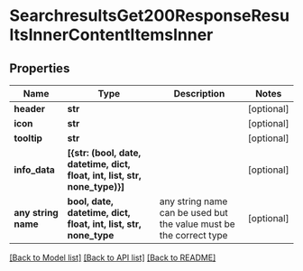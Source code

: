 # SearchresultsGet200ResponseResultsInnerContentItemsInner


## Properties
Name | Type | Description | Notes
------------ | ------------- | ------------- | -------------
**header** | **str** |  | [optional] 
**icon** | **str** |  | [optional] 
**tooltip** | **str** |  | [optional] 
**info_data** | **[{str: (bool, date, datetime, dict, float, int, list, str, none_type)}]** |  | [optional] 
**any string name** | **bool, date, datetime, dict, float, int, list, str, none_type** | any string name can be used but the value must be the correct type | [optional]

[[Back to Model list]](../README.md#documentation-for-models) [[Back to API list]](../README.md#documentation-for-api-endpoints) [[Back to README]](../README.md)


